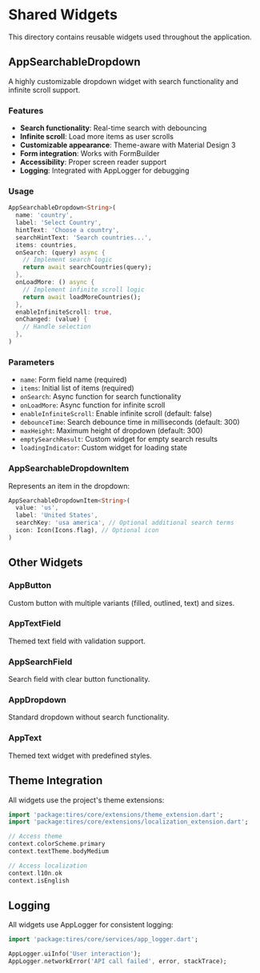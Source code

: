 # Shared Widgets

This directory contains reusable widgets used throughout the application.

## AppSearchableDropdown

A highly customizable dropdown widget with search functionality and infinite scroll support.

### Features

- **Search functionality**: Real-time search with debouncing
- **Infinite scroll**: Load more items as user scrolls
- **Customizable appearance**: Theme-aware with Material Design 3
- **Form integration**: Works with FormBuilder
- **Accessibility**: Proper screen reader support
- **Logging**: Integrated with AppLogger for debugging

### Usage

```dart
AppSearchableDropdown<String>(
  name: 'country',
  label: 'Select Country',
  hintText: 'Choose a country',
  searchHintText: 'Search countries...',
  items: countries,
  onSearch: (query) async {
    // Implement search logic
    return await searchCountries(query);
  },
  onLoadMore: () async {
    // Implement infinite scroll logic
    return await loadMoreCountries();
  },
  enableInfiniteScroll: true,
  onChanged: (value) {
    // Handle selection
  },
)
```

### Parameters

- `name`: Form field name (required)
- `items`: Initial list of items (required)
- `onSearch`: Async function for search functionality
- `onLoadMore`: Async function for infinite scroll
- `enableInfiniteScroll`: Enable infinite scroll (default: false)
- `debounceTime`: Search debounce time in milliseconds (default: 300)
- `maxHeight`: Maximum height of dropdown (default: 300)
- `emptySearchResult`: Custom widget for empty search results
- `loadingIndicator`: Custom widget for loading state

### AppSearchableDropdownItem

Represents an item in the dropdown:

```dart
AppSearchableDropdownItem<String>(
  value: 'us',
  label: 'United States',
  searchKey: 'usa america', // Optional additional search terms
  icon: Icon(Icons.flag), // Optional icon
)
```

## Other Widgets

### AppButton
Custom button with multiple variants (filled, outlined, text) and sizes.

### AppTextField
Themed text field with validation support.

### AppSearchField
Search field with clear button functionality.

### AppDropdown
Standard dropdown without search functionality.

### AppText
Themed text widget with predefined styles.

## Theme Integration

All widgets use the project's theme extensions:

```dart
import 'package:tires/core/extensions/theme_extension.dart';
import 'package:tires/core/extensions/localization_extension.dart';

// Access theme
context.colorScheme.primary
context.textTheme.bodyMedium

// Access localization
context.l10n.ok
context.isEnglish
```

## Logging

All widgets use AppLogger for consistent logging:

```dart
import 'package:tires/core/services/app_logger.dart';

AppLogger.uiInfo('User interaction');
AppLogger.networkError('API call failed', error, stackTrace);
